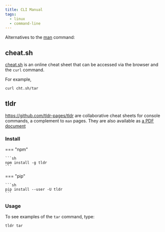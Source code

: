 ```yaml
---
title: CLI Manual
tags:
  - linux
  - command-line
---
```


Alternatives to the [man](https://linux.die.net/man/) command:

## cheat.sh

[cheat.sh](https://cheat.sh/) is an online cheat sheet that can be accessed via the browser and the `curl` command.

For example,

```sh
curl cht.sh/tar
```

## tldr

https://github.com/tldr-pages/tldr are collaborative cheat sheets for console commands, a complement to `man` pages. They are also available as [a PDF document](https://tldr.sh/assets/tldr-book.pdf)

### Install

=== "npm"

    ```sh
    npm install -g tldr
    ```

=== "pip"

    ```sh
    pip install --user -U tldr
    ```

### Usage

To see examples of the `tar` command, type:

```sh
tldr tar
```
